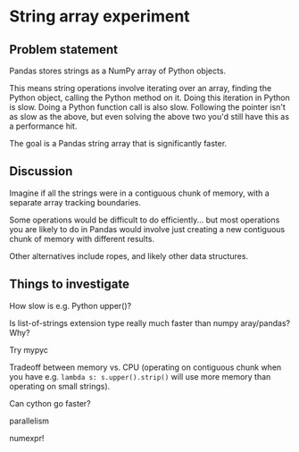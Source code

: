 # String array experiment

## Problem statement

Pandas stores strings as a NumPy array of Python objects.

This means string operations involve iterating over an array, finding the Python object, calling the Python method on it.
Doing this iteration in Python is slow.
Doing a Python function call is also slow.
Following the pointer isn't as slow as the above, but even solving the above two you'd still have this as a performance hit.

The goal is a Pandas string array that is significantly faster.

## Discussion

Imagine if all the strings were in a contiguous chunk of memory, with a separate array tracking boundaries.

Some operations would be difficult to do efficiently... but most operations you are likely to do in Pandas would involve just creating a new contiguous chunk of memory with different results.

Other alternatives include ropes, and likely other data structures.

## Things to investigate

How slow is e.g. Python upper()?

Is list-of-strings extension type really much faster than numpy aray/pandas? Why?

Try mypyc

Tradeoff between memory vs. CPU (operating on contiguous chunk when you have e.g. `lambda s: s.upper().strip()` will use more memory than operating on small strings).

Can cython go faster?

parallelism

numexpr!
